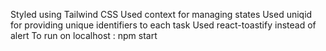 Styled using Tailwind CSS
Used context for managing states
Used uniqid for providing unique identifiers to each task
Used react-toastify instead of alert
To run on localhost : npm start